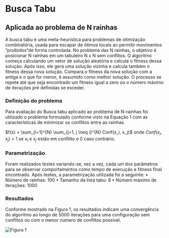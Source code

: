# Busca Tabu
## Aplicada ao problema de N rainhas

A busca tabu é uma meta-heurı́stica para problemas de otimização combinatória, usada para escapar de ótimos locais ao permitir movimentos ”proibidos”de forma controlada.
No problema das N rainhas, o objetivo é posicionar N rainhas em um tabuleiro N x N sem conflitos. O algoritmo começa calculando um vetor de solução aleatória e calcula o fitness
dessa solução. Após isso, ele gera uma solução vizinha e calcula também o fitness dessa nova solução. Compara o fitness da nova solução com a antiga e o que for menor, é
assumido como melhor solução. O processo se repete até que seja encontrado um fitness igual a zero ou o número máximo de iterações pré definidas se exceder.

### Definição do problema

Para avaliação do Busca tabu aplicado ao problema de N-rainhas foi utilizado o problema formulado conforme visto na Equação 1 com as caracterı́sticas de minimizar os conflitos
entre as rainhas.

$f(x) = \sum_{i=1}^{N} \sum_{j=1, j \neq i}^{N} Conf(x_i, x_j)$
onde $Conf(x_i, x_j)$ = 1 se $x_i$ e $x_j$ estão em confilito e 0 caso contrário.

### Parametrização

Foram realizados testes variando-se, vez a vez, cada um dos parâmetros para se observar comportamentos como tempo de execução e fitness final encontrado. Após testes, a parametrização utilizada foi a seguinte:
• Número de rainhas: 100
• Tamanho da lista tabu: 8
• Número máximo de iterações: 1000

### Resultados

Conforme mostrado na Figura 1, os resultados indicam uma convergência do algoritmo ao longo de 5000 iterações para uma configuração sem conflitos ou com o menor número de conflitos possı́vel.

<img src="../n_queen/imagem/figura1.png" alt="Figura 1">



